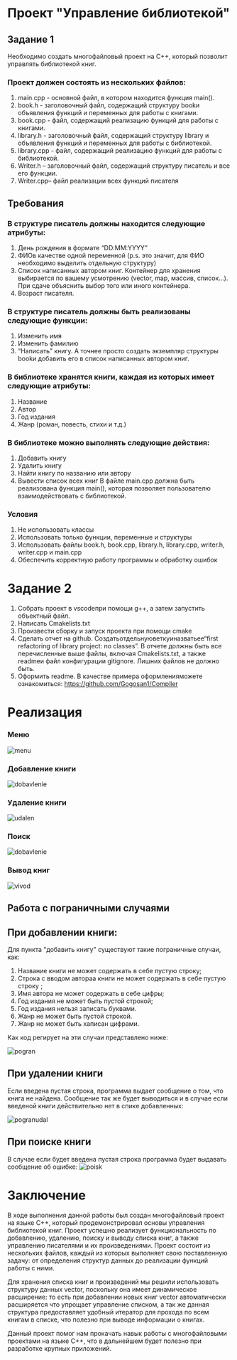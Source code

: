 # Проект "Управление библиотекой"
## Задание 1
Необходимо создать многофайловый проект на C++, который позволит управлять библиотекой книг. 

### Проект должен состоять из нескольких файлов:
1.	main.cpp - основной файл, в котором находится функция main().
2.	book.h - заголовочный файл, содержащий структуру bookи объявления функций и переменных для работы с книгами.
3.	book.cpp - файл, содержащий реализацию функций для работы с книгами.
4.	library.h - заголовочный файл, содержащий структуру library и объявления функций и переменных для работы с библиотекой.
5.	library.cpp - файл, содержащий реализацию функций для работы с библиотекой.
6.	Writer.h – заголовочный файл, содержащий структуру писатель и все его функции.
7.	Writer.cpp– файл реализации всех функций писателя

## Требования
### В структуре писатель должны находится следующие атрибуты:
1.	День рождения в формате “DD:MM:YYYY”
2.	ФИОв качестве одной переменной (p.s. это значит, для ФИО необходимо выделить отдельную структуру)
3.	Список написанных автором книг. Контейнер для хранения выбирается по вашему усмотрению (vector, map, массив, список…). При сдаче объяснить выбор того или иного контейнера.
4.	Возраст писателя.

### В структуре писатель должны быть реализованы следующие функции:
1.	Изменить имя
2.	Изменить фамилию
3.	“Написать” книгу. А точнее просто создать экземпляр структуры bookи добавить его в список написанных автором книг.

### В библиотеке хранятся книги, каждая из которых имеет следующие атрибуты:
1.	Название
2.	Автор
3.	Год издания
4.	Жанр (роман, повесть, стихи и т.д.)

### В библиотеке можно выполнять следующие действия:
1.	Добавить книгу
2.	Удалить книгу
3.	Найти книгу по названию или автору
4.	Вывести список всех книг
В файле main.cpp должна быть реализована функция main(), которая позволяет пользователю взаимодействовать с библиотекой.

### Условия
1.	Не использовать классы
2.	Использовать только функции, переменные и структуры
3.	Использовать файлы book.h, book.cpp, library.h, library.cpp, writer.h, writer.cpp и main.cpp
4.	Обеспечить корректную работу программы и обработку ошибок

# Задание 2
1.	Собрать проект в vscodeпри помощи  g++, а затем запустить объектный файл.
2.	Написать Cmakelists.txt
3.	Произвести сборку и запуск проекта при помощи cmake
4.	Сделать отчет на github. Создатьотдельнуюветкуиназватьее“first refactoring of library project: no classes”. В отчете должны быть все перечисленные выше файлы, включая Cmakelists.txt, а также readmeи файл конфигурации gitignore. Лишних файлов не должно быть.
5.	Оформить readme. В качестве примера оформленияможете ознакомиться: https://github.com/Gogosan1/Compiler

# Реализация
### Меню
![menu](./photo/menu.jpg)

### Добавление книги
![dobavlenie](./photo/dobbook.jpg)

### Удаление книги
![udalen](./photo/udbook.jpg)

### Поиск
![dobavlenie](./photo/poisk.jpg)

### Вывод книг
![vivod](./photo/vivodbook.jpg)

## Работа с пограничными случаями

## При добавлении книги:
Для пункта "добавить книгу" существуют такие пограничные случаи, как:
1.	Название книги не может содержать в себе пустую строку;
2.	Строка с вводом автораа книги не может содержать в себе пустую строку ;
3.	Имя автора не может содержать в себе цифры;
4.	Год издания не может быть пустой строкой;
5.	Год издания нельзя записать буквами.
6.	Жанр не может быть пустой строкой.
7.	Жанр не может быть хаписан цифрами.
   
Как код регирует на эти случаи представлено ниже:
   
![pogran](./photo/pogranbook.jpg)


## При удалении книги
Если введена пустая строка, программа выдает сообщение о том, что книга не найдена. Сообщение так же будет выводиться и в случае если введеной книги действительно нет в спике добавленных:

![pogranudal](./photo/pust1.jpg)


## При поиске книги
В случае если будет введена пустая строка программа будет выдавать сообщение об ошибке:
![poisk](./photo/pokaz.jpg)


# Заключение
В ходе выполнения данной работы был создан многофайловый проект на языке C++, который продемонстрировал основы управления библиотекой книг. Проект успешно реализует функциональность по добавлению, удалению, поиску и выводу списка книг, а также управлению писателями и их произведениями. Проект состоит из нескольких файлов, каждый из которых выполняет свою поставленную задачу: от определения структур данных до реализации функций работы с ними. 

Для хранения списка книг и произведений мы решили использовать структуру данных vector, поскольку она имеет динамическое расширение: то есть при добавлении новых книг vector автоматически расширяется что упрощает управление списком, а так же данная структура предоставляет удобный итератор для прохода по всем книгам в списке, что полезно при выводе информации о книгах.

Данный проект помог нам прокачать навык работы с многофайловыми проектами на языке С++, что в дальнейшем будет полезно при разработке крупных приложений.


